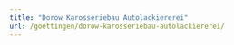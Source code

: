```yaml
---
title: "Dorow Karosseriebau Autolackiererei"
url: /goettingen/dorow-karosseriebau-autolackiererei/
---
```

